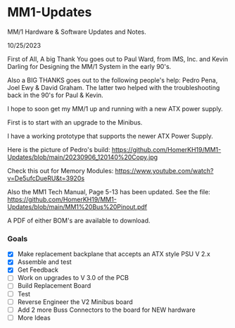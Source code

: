 # MM1-Updates

MM/1 Hardware & Software Updates and Notes.

10/25/2023

First of All, A big Thank You goes out to Paul Ward, from IMS, Inc. and Kevin Darling for Designing the MM/1 System in the early 90's.

Also a BIG THANKS goes out to the following people's help: Pedro Pena, Joel Ewy & David Graham.
The latter two helped with the troubleshooting back in the 90's for Paul & Kevin.

I hope to soon get my MM/1 up and running with a new ATX power supply.

First is to start with an upgrade to the Minibus.

I have a working prototype that supports the newer ATX Power Supply.

Here is the picture of Pedro's build:
https://github.com/HomerKH19/MM1-Updates/blob/main/20230906_120140%20Copy.jpg

Check this out for Memory Modules:
https://www.youtube.com/watch?v=De5ufcDueRU&t=3920s

Also the MM1 Tech Manual, Page 5-13 has been updated.
See the file:  https://github.com/HomerKH19/MM1-Updates/blob/main/MM1%20Bus%20Pinout.pdf

A PDF of either BOM's are available to download.

### Goals
- [X] Make replacement backplane that accepts an ATX style PSU V 2.x
- [X] Assemble and test
- [X] Get Feedback
- [ ] Work on upgrades to V 3.0 of the PCB
- [ ] Build Replacement Board
- [ ] Test
- [ ] Reverse Engineer the V2 Minibus board
- [ ] Add 2 more Buss Connectors to the board for NEW hardware
- [ ] More Ideas
